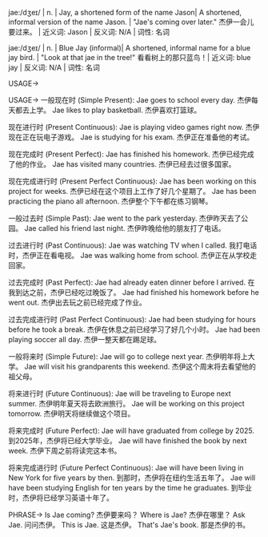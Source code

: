 jae:/dʒeɪ/ | n. | Jay, a shortened form of the name Jason| A shortened, informal version of the name Jason. |  "Jae's coming over later." 杰伊一会儿要过来。 | 近义词: Jason | 反义词: N/A | 词性: 名词

jae:/dʒeɪ/ | n. |  Blue Jay (informal)| A shortened, informal name for a blue jay bird. | "Look at that jae in the tree!" 看看树上的那只蓝鸟！| 近义词: blue jay | 反义词: N/A | 词性: 名词


USAGE->

USAGE->
一般现在时 (Simple Present):
Jae goes to school every day.  杰伊每天都去上学。
Jae likes to play basketball.  杰伊喜欢打篮球。

现在进行时 (Present Continuous):
Jae is playing video games right now.  杰伊现在正在玩电子游戏。
Jae is studying for his exam. 杰伊正在准备他的考试。

现在完成时 (Present Perfect):
Jae has finished his homework. 杰伊已经完成了他的作业。
Jae has visited many countries.  杰伊已经去过很多国家。

现在完成进行时 (Present Perfect Continuous):
Jae has been working on this project for weeks.  杰伊已经在这个项目上工作了好几个星期了。
Jae has been practicing the piano all afternoon. 杰伊整个下午都在练习钢琴。

一般过去时 (Simple Past):
Jae went to the park yesterday.  杰伊昨天去了公园。
Jae called his friend last night.  杰伊昨晚给他的朋友打了电话。

过去进行时 (Past Continuous):
Jae was watching TV when I called.  我打电话时，杰伊正在看电视。
Jae was walking home from school. 杰伊正在从学校走回家。

过去完成时 (Past Perfect):
Jae had already eaten dinner before I arrived. 在我到达之前，杰伊已经吃过晚饭了。
Jae had finished his homework before he went out. 杰伊出去玩之前已经完成了作业。


过去完成进行时 (Past Perfect Continuous):
Jae had been studying for hours before he took a break.  杰伊在休息之前已经学习了好几个小时。
Jae had been playing soccer all day. 杰伊一整天都在踢足球。


一般将来时 (Simple Future):
Jae will go to college next year.  杰伊明年将上大学。
Jae will visit his grandparents this weekend. 杰伊这个周末将去看望他的祖父母。

将来进行时 (Future Continuous):
Jae will be traveling to Europe next summer.  杰伊明年夏天将去欧洲旅行。
Jae will be working on this project tomorrow. 杰伊明天将继续做这个项目。

将来完成时 (Future Perfect):
Jae will have graduated from college by 2025.  到2025年，杰伊将已经大学毕业。
Jae will have finished the book by next week.  杰伊下周之前将读完这本书。


将来完成进行时 (Future Perfect Continuous):
Jae will have been living in New York for five years by then. 到那时，杰伊将在纽约生活五年了。
Jae will have been studying English for ten years by the time he graduates. 到毕业时，杰伊将已经学习英语十年了。




PHRASE->
Is Jae coming? 杰伊要来吗？
Where is Jae? 杰伊在哪里？
Ask Jae.  问问杰伊。
This is Jae. 这是杰伊。
That's Jae's book. 那是杰伊的书。
